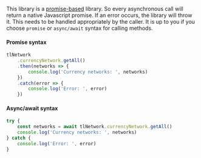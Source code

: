 This library is a [promise-based](https://www.promisejs.org) library. So every asynchronous call will return a native Javascript promise. If an error occurs, the library will throw it. This needs to be handled appropriately by the caller. It is up to you if you choose `promise` or `async/await` syntax for calling methods.

#### Promise syntax
```javascript
tlNetwork
    .currencyNetwork.getAll()
    .then(networks => {
        console.log('Currency networks: ', networks)
    })
    .catch(error => {
        console.log('Error: ', error)
    })
```

#### Async/await syntax
```javascript
try {
    const networks = await tlNetwork.currencyNetwork.getAll()
    console.log('Currency networks: ', networks)
} catch {
    console.log('Error: ', error)
}
```
